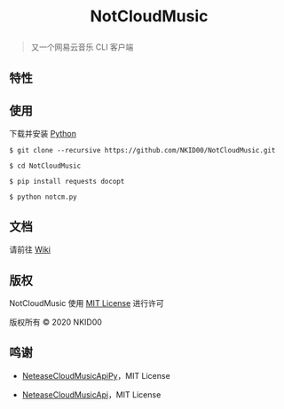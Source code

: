 <h1>
  <p align=center>
    <b>
      NotCloudMusic
    </b>
  </p>
</h1>

> 又一个网易云音乐 CLI 客户端

## 特性



## 使用

下载并安装 [Python](https://python.org)
   
```shell
$ git clone --recursive https://github.com/NKID00/NotCloudMusic.git

$ cd NotCloudMusic

$ pip install requests docopt

$ python notcm.py
```

## 文档

请前往 [Wiki](https://github.com/NKID00/NotCloudMusic/wiki)

## 版权

NotCloudMusic 使用 [MIT License](.\LICENSE) 进行许可

版权所有 © 2020 NKID00

## 鸣谢

- [NeteaseCloudMusicApiPy](https://github.com/NKID00/NeteaseCloudMusicApiPy)，MIT License

- [NeteaseCloudMusicApi](https://github.com/Binaryify/NeteaseCloudMusicApi)，MIT License
